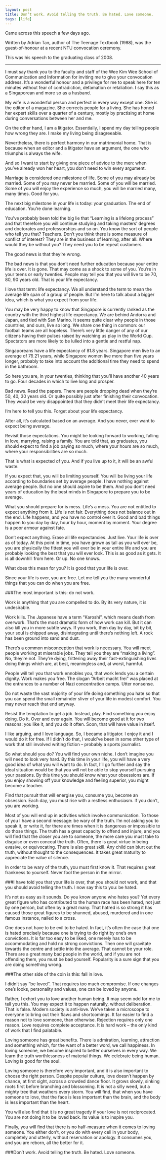 ```yaml
---
layout: post
title: Don’t work. Avoid telling the truth. Be hated. Love someone.
tags: [life]
---
```

Came across this speech a few days ago.

Written by Adrian Tan, author of The Teenage Textbook (1988), was the guest-of-honour at a recent NTU convocation ceremony.

This was his speech to the graduating class of 2008.

----
I must say thank you to the faculty and staff of the Wee Kim Wee School of Communication and Information for inviting me to give your convocation address. It’s a wonderful honour and a privilege for me to speak here for ten minutes without fear of contradiction, defamation or retaliation. I say this as a Singaporean and more so as a husband.

My wife is a wonderful person and perfect in every way except one. She is the editor of a magazine. She corrects people for a living. She has honed her expert skills over a quarter of a century, mostly by practising at home during conversations between her and me.

On the other hand, I am a litigator. Essentially, I spend my day telling people how wrong they are. I make my living being disagreeable.

Nevertheless, there is perfect harmony in our matrimonial home. That is because when an editor and a litigator have an argument, the one who triumphs is always the wife.

And so I want to start by giving one piece of advice to the men: when you’ve already won her heart, you don’t need to win every argument.

Marriage is considered one milestone of life. Some of you may already be married. Some of you may never be married. Some of you will be married. Some of you will enjoy the experience so much, you will be married many, many times. Good for you.

The next big milestone in your life is today: your graduation. The end of education. You’re done learning.

You’ve probably been told the big lie that “Learning is a lifelong process” and that therefore you will continue studying and taking masters’ degrees and doctorates and professorships and so on. You know the sort of people who tell you that? Teachers. Don’t you think there is some measure of conflict of interest? They are in the business of learning, after all. Where would they be without you? They need you to be repeat customers.

The good news is that they’re wrong.

The bad news is that you don’t need further education because your entire life is over. It is gone. That may come as a shock to some of you. You’re in your teens or early twenties. People may tell you that you will live to be 70, 80, 90 years old. That is your life expectancy.

I love that term: life expectancy. We all understand the term to mean the average life span of a group of people. But I’m here to talk about a bigger idea, which is what you expect from your life.

You may be very happy to know that Singapore is currently ranked as the country with the third highest life expectancy. We are behind Andorra and Japan, and tied with San Marino. It seems quite clear why people in those countries, and ours, live so long. We share one thing in common: our football teams are all hopeless. There’s very little danger of any of our citizens having their pulses raised by watching us play in the World Cup. Spectators are more likely to be lulled into a gentle and restful nap.

Singaporeans have a life expectancy of 81.8 years. Singapore men live to an average of 79.21 years, while Singapore women live more than five years longer, probably to take into account the additional time they need to spend in the bathroom.

So here you are, in your twenties, thinking that you’ll have another 40 years to go. Four decades in which to live long and prosper.

Bad news. Read the papers. There are people dropping dead when they’re 50, 40, 30 years old. Or quite possibly just after finishing their convocation. They would be very disappointed that they didn’t meet their life expectancy.

I’m here to tell you this. Forget about your life expectancy.

After all, it’s calculated based on an average. And you never, ever want to expect being average.

Revisit those expectations. You might be looking forward to working, falling in love, marrying, raising a family. You are told that, as graduates, you should expect to find a job paying so much, where your hours are so much, where your responsibilities are so much.

That is what is expected of you. And if you live up to it, it will be an awful waste.

If you expect that, you will be limiting yourself. You will be living your life according to boundaries set by average people. I have nothing against average people. But no one should aspire to be them. And you don’t need years of education by the best minds in Singapore to prepare you to be average.

What you should prepare for is mess. Life’s a mess. You are not entitled to expect anything from it. Life is not fair. Everything does not balance out in the end. Life happens, and you have no control over it. Good and bad things happen to you day by day, hour by hour, moment by moment. Your degree is a poor armour against fate.

Don’t expect anything. Erase all life expectancies. Just live. Your life is over as of today. At this point in time, you have grown as tall as you will ever be, you are physically the fittest you will ever be in your entire life and you are probably looking the best that you will ever look. This is as good as it gets. It is all downhill from here. Or up. No one knows.

What does this mean for you? It is good that your life is over.

Since your life is over, you are free. Let me tell you the many wonderful things that you can do when you are free.

###The most important is this: do not work.

Work is anything that you are compelled to do. By its very nature, it is undesirable.

Work kills. The Japanese have a term “Karoshi”, which means death from overwork. That’s the most dramatic form of how work can kill. But it can also kill you in more subtle ways. If you work, then day by day, bit by bit, your soul is chipped away, disintegrating until there’s nothing left. A rock has been ground into sand and dust.

There’s a common misconception that work is necessary. You will meet people working at miserable jobs. They tell you they are “making a living”. No, they’re not. They’re dying, frittering away their fast-extinguishing lives doing things which are, at best, meaningless and, at worst, harmful.

People will tell you that work ennobles you, that work lends you a certain dignity. Work makes you free. The slogan “Arbeit macht frei” was placed at the entrances to a number of Nazi concentration camps. Utter nonsense.

Do not waste the vast majority of your life doing something you hate so that you can spend the small remainder sliver of your life in modest comfort. You may never reach that end anyway.

Resist the temptation to get a job. Instead, play. Find something you enjoy doing. Do it. Over and over again. You will become good at it for two reasons: you like it, and you do it often. Soon, that will have value in itself.

I like arguing, and I love language. So, I became a litigator. I enjoy it and I would do it for free. If I didn’t do that, I would’ve been in some other type of work that still involved writing fiction – probably a sports journalist.

So what should you do? You will find your own niche. I don’t imagine you will need to look very hard. By this time in your life, you will have a very good idea of what you will want to do. In fact, I’ll go further and say the ideal situation would be that you will not be able to stop yourself pursuing your passions. By this time you should know what your obsessions are. If you enjoy showing off your knowledge and feeling superior, you might become a teacher.

Find that pursuit that will energise you, consume you, become an obsession. Each day, you must rise with a restless enthusiasm. If you don’t, you are working.

Most of you will end up in activities which involve communication. To those of you I have a second message: be wary of the truth. I’m not asking you to speak it, or write it, for there are times when it is dangerous or impossible to do those things. The truth has a great capacity to offend and injure, and you will find that the closer you are to someone, the more care you must take to disguise or even conceal the truth. Often, there is great virtue in being evasive, or equivocating. There is also great skill. Any child can blurt out the truth, without thought to the consequences. It takes great maturity to appreciate the value of silence.

In order to be wary of the truth, you must first know it. That requires great frankness to yourself. Never fool the person in the mirror.

###I have told you that your life is over, that you should not work, and that you should avoid telling the truth. I now say this to you: be hated.

It’s not as easy as it sounds. Do you know anyone who hates you? Yet every great figure who has contributed to the human race has been hated, not just by one person, but often by a great many. That hatred is so strong it has caused those great figures to be shunned, abused, murdered and in one famous instance, nailed to a cross.

One does not have to be evil to be hated. In fact, it’s often the case that one is hated precisely because one is trying to do right by one’s own convictions. It is far too easy to be liked, one merely has to be accommodating and hold no strong convictions. Then one will gravitate towards the centre and settle into the average. That cannot be your role. There are a great many bad people in the world, and if you are not offending them, you must be bad yourself. Popularity is a sure sign that you are doing something wrong.

###The other side of the coin is this: fall in love.

I didn’t say “be loved”. That requires too much compromise. If one changes one’s looks, personality and values, one can be loved by anyone.

Rather, I exhort you to love another human being. It may seem odd for me to tell you this. You may expect it to happen naturally, without deliberation. That is false. Modern society is anti-love. We’ve taken a microscope to everyone to bring out their flaws and shortcomings. It far easier to find a reason not to love someone, than otherwise. Rejection requires only one reason. Love requires complete acceptance. It is hard work – the only kind of work that I find palatable.

Loving someone has great benefits. There is admiration, learning, attraction and something which, for the want of a better word, we call happiness. In loving someone, we become inspired to better ourselves in every way. We learn the truth worthlessness of material things. We celebrate being human. Loving is good for the soul.

Loving someone is therefore very important, and it is also important to choose the right person. Despite popular culture, love doesn’t happen by chance, at first sight, across a crowded dance floor. It grows slowly, sinking roots first before branching and blossoming. It is not a silly weed, but a mighty tree that weathers every storm.
You will find, that when you have someone to love, that the face is less important than the brain, and the body is less important than the heart.

You will also find that it is no great tragedy if your love is not reciprocated. You are not doing it to be loved back. Its value is to inspire you.

Finally, you will find that there is no half-measure when it comes to loving someone. You either don’t, or you do with every cell in your body, completely and utterly, without reservation or apology. It consumes you, and you are reborn, all the better for it.

###Don’t work. Avoid telling the truth. Be hated. Love someone.